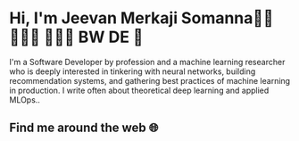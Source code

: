 # Hi, I'm Jeevan Merkaji Somanna👋🏼 👨🏽‍🎓 👨🏽‍💻 BW DE 👋

I'm a Software Developer by profession and a  machine learning researcher who is deeply interested in tinkering with neural networks, building recommendation systems, and gathering best practices of machine learning in production. I write often about theoretical deep learning and applied MLOps..


## **Find me around the web** 🌐  

